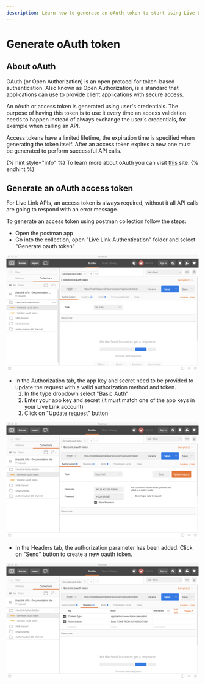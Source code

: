 ```yaml
---
description: Learn how to generate an oAuth token to start using Live Link channels
---
```


# Generate oAuth token

## About oAuth

OAuth \(or Open Authorization\) is an open protocol for token-based authentication. Also known as Open Authorization, is a standard that applications can use to provide client applications with secure access. 

An oAuth or access token is generated using user's credentials. The purpose of having this token is to use it every time an access validation needs to happen instead of always exchange the user's credentials, for example when calling an API. 

Access tokens have a limited lifetime, the expiration time is specified when generating the token itself. After an access token expires a new one must be generated to perform successful API calls. 

{% hint style="info" %}
To learn more about oAuth you can visit [this](https://www.digitalocean.com/community/tutorials/an-introduction-to-oauth-2) site.
{% endhint %}

## Generate an oAuth access token

For Live Link APIs, an access token is always required, without it all API calls are going to respond with an error message. 

To generate an access token using postman collection follow the steps:

* Open the postman app
* Go into the collection, open "Live Link Authentication" folder and select "Generate oauth token" 

![Generate oauth token API](../.gitbook/assets/postman-generate-token.png)

* In the Authorization tab, the app key and secret need to be provided to update the request with a valid authorization method and token.  
  1. In the type dropdown select "Basic Auth"
  2. Enter your app key and secret \(it must match one of the app keys in your Live Link account\)
  3. Click on "Update request" button 

![Authentication setup.](../.gitbook/assets/postman-generate-token-authorization.png)

* In the Headers tab, the authorization parameter has been added. Click on "Send" button to create a new oauth token. 

![The basic code was generated and included](../.gitbook/assets/postman-generate-token-auth-set.png)



